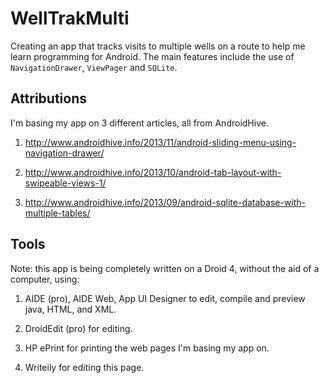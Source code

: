 WellTrakMulti
=============

Creating an app that tracks visits to multiple wells on a route to help me learn programming for Android. The main features include the use of `NavigationDrawer`, `ViewPager` and `SQLite`.

## Attributions

I'm basing my app on 3 different articles, all from AndroidHive.

1. http://www.androidhive.info/2013/11/android-sliding-menu-using-navigation-drawer/

2. http://www.androidhive.info/2013/10/android-tab-layout-with-swipeable-views-1/

3. http://www.androidhive.info/2013/09/android-sqlite-database-with-multiple-tables/

## Tools

Note: this app is being completely written on a Droid 4, without the aid of a computer, using:

1. AIDE (pro), AIDE Web, App UI Designer to edit, compile and preview java, HTML, and XML.

2. DroidEdit (pro) for editing.

3. HP ePrint for printing the web pages I'm basing my app on. 

4. Writeily for editing this page.